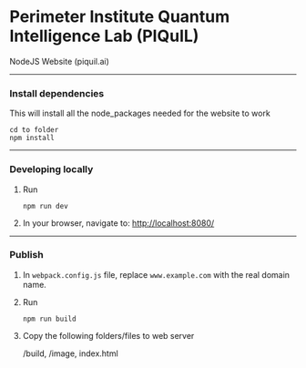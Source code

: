 # Perimeter Institute Quantum Intelligence Lab (PIQuIL)


NodeJS Website (piquil.ai)


---

### Install dependencies
This will install all the node_packages needed for the website to work
```
cd to folder
npm install
```
---
### Developing locally

1. Run

	```
	npm run dev
	```

2. In your browser, navigate to: [http://localhost:8080/](http://localhost:8080/)

---
### Publish

1. In `webpack.config.js` file, replace `www.example.com` with the real domain name.

2. Run

	```
	npm run build
	```

3. Copy the following folders/files to web server

	/build,
	/image,
	index.html
